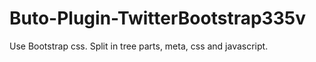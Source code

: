 # Buto-Plugin-TwitterBootstrap335v
Use Bootstrap css. Split in tree parts, meta, css and javascript.
